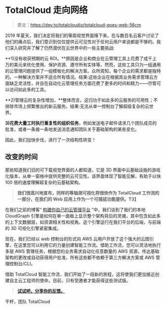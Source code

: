 # TotalCloud 走向网络

> 原文：<https://dev.to/totalcloudio/totalcloud-goes-web-56cm>

2019 年夏天，我们决定将我们的等距视觉界面降下来。在与数百名云客户讨论了他们的痛点后，我们意识到仅仅提供云可见性对于任何云用户来说都是不够的。我们深入研究并了解了仍然潜伏在云世界中的一些主要挑战:

**1)没有收获预期的云 ROI。**原因是企业和商业在云管理工具上花费了成千上万的美元来优化使用、保护资源、遵守所有实体等。然而，这些工具只为一组通用的云管理问题提供了一组模板化的解决方案。众所周知，每个企业的需求都是独特的。一种解决方案并不适合所有情况。结果:这些企业在根据其业务需求管理云方面缺乏灵活性，并且在自动化云管理任务方面花费了更多的时间和精力——尽管可以访问如此多的工具。

**2)管理云的复杂性增加，**整体而言。这归功于如此多的云服务的可用性；不排除市场上频繁推出的新云服务。结果:无法从单一控制台了解超级复杂的云世界。

**3)花费大量工时执行重复性的组织任务**，例如发送电子邮件请求几个团队成员的批准，或者一条接一条地发送消息通知团队关于基础架构的某些变化。

因此，我们加快步伐，进行了一次结构性转变！

## 改变的时间

那些知道我们旧的可下载视觉界面的人都知道，它是 3D 界面中云基础设施的游戏化版本，从单一窗格中提供完整的云可见性。该界面体现了智能见解，有助于以快 100 倍的速度理解超复杂的云基础架构。

> **我们很高兴地宣布，同样的等轴测可视化将很快作为 TotalCloud 工作流的一部分，在我们的 Web 应用上作为一个可插拔功能提供。T3】**

在我们之前的博客“ [构建你自己的云管理平台](https://blog.totalcloud.io/build-your-own-cloud-management-platform/) ”中，我们谈到了我们的本地 CloudGraph 引擎是如何在单一面板上显示整个架构背后的灵魂，其中包含如此多的上下文数据层，如资源相关性和视角。这个引擎运行在我们平台的后端，与前端的 3D 可视化引擎紧密集成。

现在，我们已经以 web 控制台的形式向 AWS 云用户开放了这个强大的云图引擎，在这里您可以利用它的力量创建智能工作流。借助工作流，您可以灵活地执行多层 AWS 管理任务，根据您的业务需求自动化任意数量的 AWS 资源，传达基础架构的更改或自动获得用户批准，所有这些都不依赖于第三方解决方案或 AWS 管理控制台/CLI。

借助 TotalCloud 智能工作流，我们开始了一段新的旅程，这将使我们更加接近创建自主云工程师的使命。目前，只有受邀者才能获得这些测试版。

> [**试试吧，分享你的反馈。**](https://totalcloud.io/index.html#wf-form-Email-Form-Beta)

干杯，团队 TotalCloud